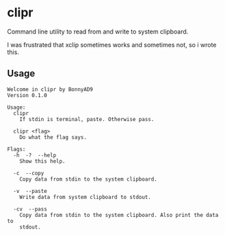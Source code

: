 # clipr
Command line utility to read from and write to system clipboard.

I was frustrated that xclip sometimes works and sometimes not, so i wrote this.

## Usage
```
Welcome in clipr by BonnyAD9
Version 0.1.0

Usage:
  clipr
    If stdin is terminal, paste. Otherwise pass.

  clipr <flag>
    Do what the flag says.

Flags:
  -h  -?  --help
    Show this help.

  -c  --copy
    Copy data from stdin to the system clipboard.

  -v  --paste
    Write data from system clipboard to stdout.

  -cv  --pass
    Copy data from stdin to the system clipboard. Also print the data to
    stdout.
```
